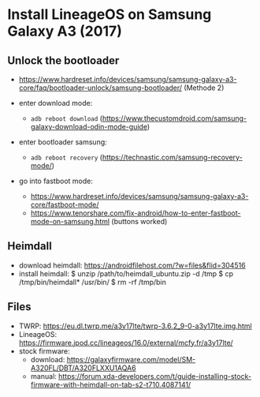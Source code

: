 # Install LineageOS on Samsung Galaxy A3 (2017)

## Unlock the bootloader
- https://www.hardreset.info/devices/samsung/samsung-galaxy-a3-core/faq/bootloader-unlock/samsung-bootloader/ (Methode 2)

- enter download mode:
    - `adb reboot download` (https://www.thecustomdroid.com/samsung-galaxy-download-odin-mode-guide)
- enter bootloader samsung:
    - `adb reboot recovery` (https://technastic.com/samsung-recovery-mode/)
- go into fastboot mode: 
    - https://www.hardreset.info/devices/samsung/samsung-galaxy-a3-core/fastboot-mode/
    - https://www.tenorshare.com/fix-android/how-to-enter-fastboot-mode-on-samsung.html (buttons worked)


## Heimdall
- download heimdall: https://androidfilehost.com/?w=files&flid=304516
- install heimdall: 
    $ unzip /path/to/heimdall_ubuntu.zip -d /tmp
    $ cp /tmp/bin/heimdall* /usr/bin/
    $ rm -rf /tmp/bin


## Files
- TWRP: https://eu.dl.twrp.me/a3y17lte/twrp-3.6.2_9-0-a3y17lte.img.html
- LineageOS: https://firmware.jpod.cc/lineageos/16.0/external/mcfy.fr/a3y17lte/
- stock firmware: 
    - download: https://galaxyfirmware.com/model/SM-A320FL/DBT/A320FLXXU1AQA6
    - manual: https://forum.xda-developers.com/t/guide-installing-stock-firmware-with-heimdall-on-tab-s2-t710.4087141/